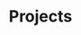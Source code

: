 ---
title: Projects
layout: projects
permalink: /projects/
use_fontawesome: true
categories:
  - research
  - experience
  - projects
---
